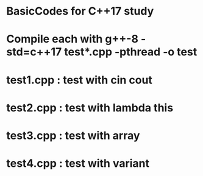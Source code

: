 # BasicCodes for C++17 study

# Compile each with g++-8 -std=c++17 test*.cpp -pthread -o test

# test1.cpp   :   test with cin cout
# test2.cpp   :   test with lambda this
# test3.cpp   :   test with array
# test4.cpp   :   test with variant
